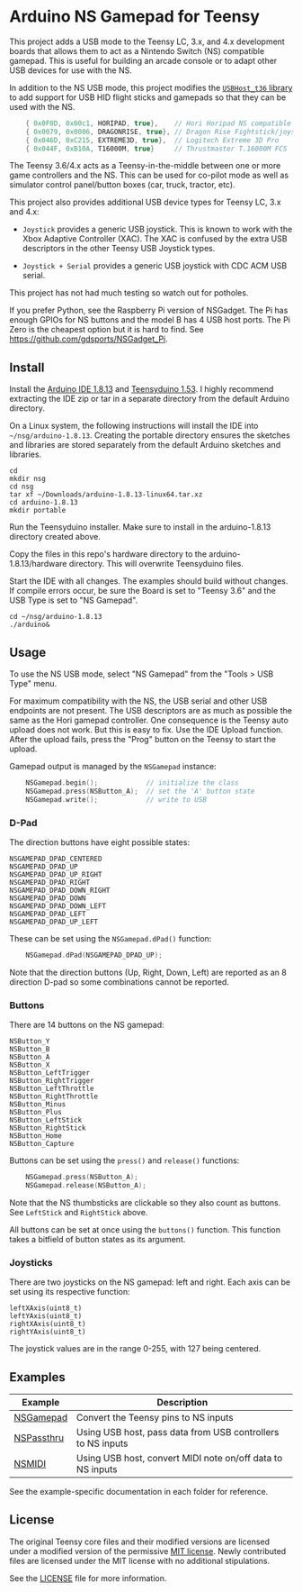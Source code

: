 # Arduino NS Gamepad for Teensy

This project adds a USB mode to the Teensy LC, 3.x, and 4.x development
boards that allows them to act as a Nintendo Switch (NS) compatible gamepad.
This is useful for building an arcade console or to adapt other USB devices
for use with the NS.

In addition to the NS USB mode, this project modifies the [`USBHost_t36` library](https://github.com/PaulStoffregen/USBHost_t36)
to add support for USB HID flight sticks and gamepads so that they can be used with the NS.

```cpp
	{ 0x0F0D, 0x00c1, HORIPAD, true},    // Hori Horipad NS compatible gamepad
	{ 0x0079, 0x0006, DRAGONRISE, true}, // Dragon Rise Fightstick/joystick
	{ 0x046D, 0xC215, EXTREME3D, true},  // Logitech Extreme 3D Pro
	{ 0x044F, 0xB10A, T16000M, true}     // Thrustmaster T.16000M FCS
```

The Teensy 3.6/4.x acts as a Teensy-in-the-middle between one or more game
controllers and the NS. This can be used for co-pilot mode as well as simulator
control panel/button boxes (car, truck, tractor, etc).

This project also provides additional USB device types for Teensy LC, 3.x and
4.x:

* `Joystick` provides a generic USB joystick. This is known to work with
the Xbox Adaptive Controller (XAC). The XAC is confused by the extra
USB descriptors in the other Teensy USB Joystick types.

* `Joystick + Serial` provides a generic USB joystick with CDC ACM USB serial.

This project has not had much testing so watch out for potholes.

If you prefer Python, see the Raspberry Pi version of NSGadget. The Pi has
enough GPIOs for NS buttons and the model B has 4 USB host ports. The Pi Zero
is the cheapest option but it is hard to find. See
https://github.com/gdsports/NSGadget_Pi.

## Install

Install the [Arduino IDE 1.8.13](https://www.arduino.cc/en/Main/Software) and
[Teensyduino 1.53](https://www.pjrc.com/teensy/td_download.html). I highly
recommend extracting the IDE zip or tar in a separate directory from the
default Arduino directory.

On a Linux system, the following instructions will install the IDE into
`~/nsg/arduino-1.8.13`. Creating the portable directory ensures the sketches and
libraries are stored separately from the default Arduino sketches and
libraries.

```
cd
mkdir nsg
cd nsg
tar xf ~/Downloads/arduino-1.8.13-linux64.tar.xz
cd arduino-1.8.13
mkdir portable
```

Run the Teensyduino installer. Make sure to install in the arduino-1.8.13
directory created above.

Copy the files in this repo's hardware directory to the arduino-1.8.13/hardware
directory. This will overwrite Teensyduino files.

Start the IDE with all changes. The examples should build without changes. If
compile errors occur, be sure the Board is set to "Teensy 3.6" and the USB Type
is set to "NS Gamepad".

```
cd ~/nsg/arduino-1.8.13
./arduino&
```

## Usage

To use the NS USB mode, select "NS Gamepad" from the "Tools > USB Type" menu.

For maximum compatibility with the NS, the USB serial and other USB endpoints
are not present. The USB descriptors are as much as possible the same as the
Hori gamepad controller. One consequence is the Teensy auto upload does not
work. But this is easy to fix. Use the IDE Upload function. After the upload
fails, press the "Prog" button on the Teensy to start the upload.

Gamepad output is managed by the `NSGamepad` instance:

```cpp
	NSGamepad.begin();            // initialize the class
	NSGamepad.press(NSButton_A);  // set the 'A' button state
	NSGamepad.write();            // write to USB
```

### D-Pad

The direction buttons have eight possible states:

```
NSGAMEPAD_DPAD_CENTERED
NSGAMEPAD_DPAD_UP
NSGAMEPAD_DPAD_UP_RIGHT
NSGAMEPAD_DPAD_RIGHT
NSGAMEPAD_DPAD_DOWN_RIGHT
NSGAMEPAD_DPAD_DOWN
NSGAMEPAD_DPAD_DOWN_LEFT
NSGAMEPAD_DPAD_LEFT
NSGAMEPAD_DPAD_UP_LEFT
```

These can be set using the `NSGamepad.dPad()` function:

```cpp
	NSGamepad.dPad(NSGAMEPAD_DPAD_UP);
```

Note that the direction buttons (Up, Right, Down, Left) are reported as an 8
direction D-pad so some combinations cannot be reported.

### Buttons

There are 14 buttons on the NS gamepad:

```
NSButton_Y 
NSButton_B
NSButton_A
NSButton_X
NSButton_LeftTrigger
NSButton_RightTrigger
NSButton_LeftThrottle
NSButton_RightThrottle
NSButton_Minus
NSButton_Plus
NSButton_LeftStick
NSButton_RightStick
NSButton_Home
NSButton_Capture
```

Buttons can be set using the `press()` and `release()` functions:

```cpp
	NSGamepad.press(NSButton_A);
	NSGamepad.release(NSButton_A);
```

Note that the NS thumbsticks are clickable so they also count as buttons. See
`LeftStick` and `RightStick` above.

All buttons can be set at once using the `buttons()` function. This function
takes a bitfield of button states as its argument.

### Joysticks

There are two joysticks on the NS gamepad: left and right. Each axis can be
set using its respective function:

```
leftXAxis(uint8_t)
leftYAxis(uint8_t)
rightXAxis(uint8_t)
rightYAxis(uint8_t)
```

The joystick values are in the range 0-255, with 127 being centered.

## Examples

| Example                           | Description                                                 |
|-----------------------------------|-------------------------------------------------------------|
| [NSGamepad](examples/NSGamepad)   | Convert the Teensy pins to NS inputs                        |
| [NSPassthru](examples/NSPassthru) | Using USB host, pass data from USB controllers to NS inputs |
| [NSMIDI](examples/NSMIDI)         | Using USB host, convert MIDI note on/off data to NS inputs  |

See the example-specific documentation in each folder for reference.

## License

The original Teensy core files and their modified versions are licensed under a modified version of the permissive [MIT license](https://opensource.org/licenses/MIT). Newly contributed files are licensed under the MIT license with no additional stipulations.

See the [LICENSE](LICENSE.txt) file for more information.
